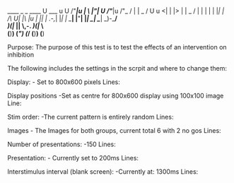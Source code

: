 
   ____                     _   _        ____      U  ___ u 
U /"___|u                  | \ |"|    U /"___|u     \/"_ \/ 
\| |  _ /      U  u       <|  \| |>   \| |  _ /     | | | | 
 | |_| |       /___\      U| |\  |u    | |_| |  .-,_| |_| | 
  \____|      |__"__|      |_| \_|      \____|   \_)-\___/  
  _)(|_                    ||   \\,-.   _)(|_         \\    
 (__)__)                   (_")  (_/   (__)__)       (__)   


Purpose:
The purpose of this test is to test the effects of an intervention on inhibition

The following includes the settings in the scrpit and where to change them:

Display:
    - Set to 800x600 pixels
Lines:

Display positions
    -Set as centre for 800x600 display using 100x100 image
Line: 

Stim order:
    -The current pattern is entirely random
Lines:

Images
    - The Images for both groups, current total 6 with 2 no gos
Lines:

Number of presentations:
    -150
Lines:

Presentation:
    - Currently set to 200ms
Lines:

Interstimulus interval (blank screen):
    -Currently at: 1300ms
Lines: 
